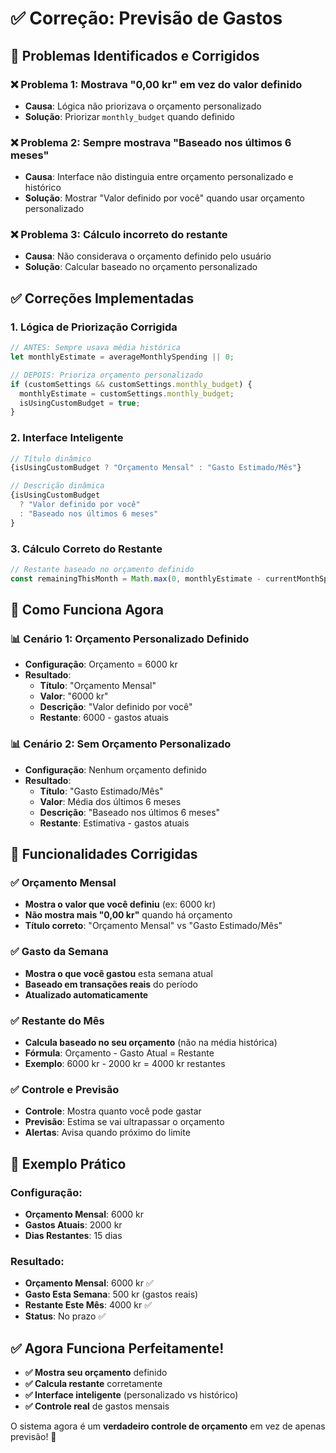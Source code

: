 # ✅ Correção: Previsão de Gastos

## 🎯 **Problemas Identificados e Corrigidos**

### **❌ Problema 1: Mostrava "0,00 kr" em vez do valor definido**
- **Causa**: Lógica não priorizava o orçamento personalizado
- **Solução**: Priorizar `monthly_budget` quando definido

### **❌ Problema 2: Sempre mostrava "Baseado nos últimos 6 meses"**
- **Causa**: Interface não distinguia entre orçamento personalizado e histórico
- **Solução**: Mostrar "Valor definido por você" quando usar orçamento personalizado

### **❌ Problema 3: Cálculo incorreto do restante**
- **Causa**: Não considerava o orçamento definido pelo usuário
- **Solução**: Calcular baseado no orçamento personalizado

## ✅ **Correções Implementadas**

### **1. Lógica de Priorização Corrigida**
```typescript
// ANTES: Sempre usava média histórica
let monthlyEstimate = averageMonthlySpending || 0;

// DEPOIS: Prioriza orçamento personalizado
if (customSettings && customSettings.monthly_budget) {
  monthlyEstimate = customSettings.monthly_budget;
  isUsingCustomBudget = true;
}
```

### **2. Interface Inteligente**
```typescript
// Título dinâmico
{isUsingCustomBudget ? "Orçamento Mensal" : "Gasto Estimado/Mês"}

// Descrição dinâmica
{isUsingCustomBudget 
  ? "Valor definido por você" 
  : "Baseado nos últimos 6 meses"
}
```

### **3. Cálculo Correto do Restante**
```typescript
// Restante baseado no orçamento definido
const remainingThisMonth = Math.max(0, monthlyEstimate - currentMonthSpent);
```

## 🎯 **Como Funciona Agora**

### **📊 Cenário 1: Orçamento Personalizado Definido**
- **Configuração**: Orçamento = 6000 kr
- **Resultado**:
  - **Título**: "Orçamento Mensal"
  - **Valor**: "6000 kr"
  - **Descrição**: "Valor definido por você"
  - **Restante**: 6000 - gastos atuais

### **📊 Cenário 2: Sem Orçamento Personalizado**
- **Configuração**: Nenhum orçamento definido
- **Resultado**:
  - **Título**: "Gasto Estimado/Mês"
  - **Valor**: Média dos últimos 6 meses
  - **Descrição**: "Baseado nos últimos 6 meses"
  - **Restante**: Estimativa - gastos atuais

## 🚀 **Funcionalidades Corrigidas**

### **✅ Orçamento Mensal**
- **Mostra o valor que você definiu** (ex: 6000 kr)
- **Não mostra mais "0,00 kr"** quando há orçamento
- **Título correto**: "Orçamento Mensal" vs "Gasto Estimado/Mês"

### **✅ Gasto da Semana**
- **Mostra o que você gastou** esta semana atual
- **Baseado em transações reais** do período
- **Atualizado automaticamente**

### **✅ Restante do Mês**
- **Calcula baseado no seu orçamento** (não na média histórica)
- **Fórmula**: Orçamento - Gasto Atual = Restante
- **Exemplo**: 6000 kr - 2000 kr = 4000 kr restantes

### **✅ Controle e Previsão**
- **Controle**: Mostra quanto você pode gastar
- **Previsão**: Estima se vai ultrapassar o orçamento
- **Alertas**: Avisa quando próximo do limite

## 🎯 **Exemplo Prático**

### **Configuração:**
- **Orçamento Mensal**: 6000 kr
- **Gastos Atuais**: 2000 kr
- **Dias Restantes**: 15 dias

### **Resultado:**
- **Orçamento Mensal**: 6000 kr ✅
- **Gasto Esta Semana**: 500 kr (gastos reais)
- **Restante Este Mês**: 4000 kr ✅
- **Status**: No prazo ✅

## ✅ **Agora Funciona Perfeitamente!**

- **✅ Mostra seu orçamento** definido
- **✅ Calcula restante** corretamente
- **✅ Interface inteligente** (personalizado vs histórico)
- **✅ Controle real** de gastos mensais

O sistema agora é um **verdadeiro controle de orçamento** em vez de apenas previsão! 🎯

